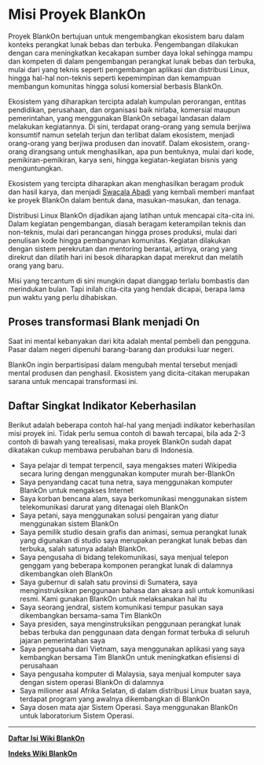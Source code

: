 # Misi Proyek BlankOn

Proyek BlankOn bertujuan untuk mengembangkan ekosistem baru dalam konteks perangkat lunak bebas dan terbuka. Pengembangan dilakukan dengan cara meningkatkan kecakapan sumber daya lokal sehingga mampu dan kompeten di dalam pengembangan perangkat lunak bebas dan terbuka, mulai dari yang teknis seperti pengembangan aplikasi dan distribusi Linux, hingga hal-hal non-teknis seperti kepemimpinan dan kemampuan membangun komunitas hingga solusi komersial berbasis BlankOn.

Ekosistem yang diharapkan tercipta adalah kumpulan perorangan, entitas pendidikan, perusahaan, dan organisasi baik nirlaba, komersial maupun pemerintahan, yang menggunakan BlankOn sebagai landasan dalam melakukan kegiatannya. Di sini, terdapat orang-orang yang semula berjiwa konsumtif namun setelah terjun dan terlibat dalam ekosistem, menjadi orang-orang yang berjiwa produsen dan inovatif. Dalam ekosistem, orang-orang dirangsang untuk menghasilkan, apa pun bentuknya, mulai dari kode, pemikiran-pemikiran, karya seni, hingga kegiatan-kegiatan bisnis yang menguntungkan.

Ekosistem yang tercipta diharapkan akan menghasilkan beragam produk dan hasil karya, dan menjadi [Swacala Abadi](https://en.wikipedia.org/wiki/Perpetual_motion) yang kembali memberi manfaat ke proyek BlankOn dalam bentuk dana, masukan-masukan, dan tenaga.

Distribusi Linux BlankOn dijadikan ajang latihan untuk mencapai cita-cita ini. Dalam kegiatan pengembangan, diasah beragam keterampilan teknis dan non-teknis, mulai dari perancangan hingga proses produksi, mulai dari penulisan kode hingga pembangunan komunitas. Kegiatan dilakukan dengan sistem perekrutan dan mentoring berantai, artinya, orang yang direkrut dan dilatih hari ini besok diharapkan dapat merekrut dan melatih orang yang baru.

Misi yang tercantum di sini mungkin dapat dianggap terlalu bombastis dan merindukan bulan. Tapi inilah cita-cita yang hendak dicapai, berapa lama pun waktu yang perlu dihabiskan.

## Proses transformasi Blank menjadi On

Saat ini mental kebanyakan dari kita adalah mental pembeli dan pengguna. Pasar dalam negeri dipenuhi barang-barang dan produksi luar negeri.

BlankOn ingin berpartisipasi dalam mengubah mental tersebut menjadi mental produsen dan penghasil. Ekosistem yang dicita-citakan merupakan sarana untuk mencapai transformasi ini.

## Daftar Singkat Indikator Keberhasilan

Berikut adalah beberapa contoh hal-hal yang menjadi indikator keberhasilan misi proyek ini. Tidak perlu semua contoh di bawah tercapai, bila ada 2-3 contoh di bawah yang terealisasi, maka proyek BlankOn sudah dapat dikatakan cukup membawa perubahan baru di Indonesia.

- Saya pelajar di tempat terpencil, saya mengakses materi Wikipedia secara luring dengan menggunakan komputer murah ber-BlankOn
- Saya penyandang cacat tuna netra, saya menggunakan komputer BlankOn untuk mengakses Internet
- Saya korban bencana alam, saya berkomunikasi menggunakan sistem telekomunikasi darurat yang ditenagai oleh BlankOn
- Saya petani, saya menggunakan solusi pengairan yang diatur menggunakan sistem BlankOn
- Saya pemilik studio desain grafis dan animasi, semua perangkat lunak yang digunakan di studio saya merupakan perangkat lunak bebas dan terbuka, salah satunya adalah BlankOn.
- Saya pengusaha di bidang telekomunikasi, saya menjual telepon genggam yang beberapa komponen perangkat lunak di dalamnya dikembangkan oleh BlankOn
- Saya gubernur di salah satu provinsi di Sumatera, saya menginstruksikan penggunaan bahasa dan aksara asli untuk komunikasi resmi. Kami gunakan BlankOn untuk melaksanakan hal itu
- Saya seorang jendral, sistem komunikasi tempur pasukan saya dikembangkan bersama-sama Tim BlankOn
- Saya presiden, saya menginstruksikan penggunaan perangkat lunak bebas terbuka dan penggunaan data dengan format terbuka di seluruh jajaran pemerintahan saya
- Saya pengusaha dari Vietnam, saya menggunakan aplikasi yang saya kembangkan bersama Tim BlankOn untuk meningkatkan efisiensi di perusahaan
- Saya pengusaha komputer di Malaysia, saya menjual komputer saya dengan sistem operasi BlankOn di dalamnya
- Saya milioner asal Afrika Selatan, di dalam distribusi Linux buatan saya, terdapat program yang awalnya dikembangkan di BlankOn
- Saya dosen mata ajar Sistem Operasi. Saya menggunakan BlankOn untuk laboratorium Sistem Operasi.



---
[**Daftar Isi Wiki BlankOn**](/DaftarIsi/README.md)
 
[**Indeks Wiki BlankOn**](/Indeks.md)



